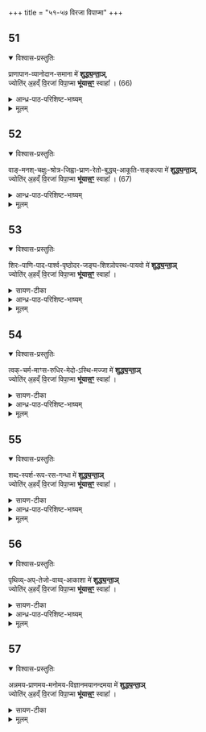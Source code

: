+++
title = "५१-५७ विरजा विपाप्मा"
+++

## 51

<details open><summary>विश्वास-प्रस्तुतिः</summary>

प्राणापान-व्यानोदान-समाना मे॑ **शुद्ध्य॒न्ता॒ञ्**,  
ज्योति॑र् अ॒हव्ँ वि॒रजा॑ विपा॒प्मा **भू॑यास॒ꣳ॒** स्वाहा᳚ । (66)
</details>

<details><summary>आन्ध्र-पाठ-परिशिष्ट-भाष्यम्</summary>

प्राणापानव्यानोदानसमाना इति। प्राणादयः पञ्च वायवः प्रसिद्धास्ते सर्वेऽप्यनेनाऽऽज्यहोमेन शुद्धा भवन्तु। य(त)तोऽहं विपाप्मा प्रतिबन्धकपातकरहितो विरजाः पापकारणीभूतरजोगुणेनापि रहितः सन्यज्ज्योतिर्जगत्कारणं परब्रह्म तद्वस्तु भूयासम्। तदर्थमिदामाज्यं [स्वाहा] सुहुतमस्तु।
</details>


<details><summary>मूलम्</summary>

प्राणापानव्यानोदानसमाना मे॑ शुद्ध्य॒न्ता॒ञ्  
ज्योति॑र् अ॒हव्ँ वि॒रजा॑ विपा॒प्मा भू॑यास॒ꣳ॒ स्वाहा᳚ । (66)
</details>


## 52

<details open><summary>विश्वास-प्रस्तुतिः</summary>

वाङ्-मनश्-चक्षुः-श्रोत्र-जिह्वा-घ्राण-रेतो-बुद्ध्य्-आकूति-सङ्कल्पा मे॑ **शुद्ध्य॒न्ता॒ञ्**,  
ज्योति॑र् अ॒हव्ँ वि॒रजा॑ विपा॒प्मा **भू॑यास॒ꣳ॒** स्वाहा᳚ । (67)
</details>

<details><summary>आन्ध्र-पाठ-परिशिष्ट-भाष्यम्</summary>

वागिति। वागादीनीन्द्रियाणि। रेतो गुह्येन्द्रियम्। मनःशब्दवाच्यस्यैवान्तःकरणस्य निश्चयात्मिका वृत्तिर्बुद्धिः। अनिश्चयरूपा वृत्तिराकूतिः। इदं समीचीनमितिकल्पनारूपा वृत्ति संकल्पः। अन्यत्पूर्ववत् *।
</details>


<details><summary>मूलम्</summary>

वाङ्मनश्चक्षुःश्रोत्रजिह्वाघ्राणरेतोबुद्ध्याकूतिसङ्कल्पा मे॑ शुद्ध्य॒न्ता॒ञ्,  
ज्योति॑र॒हव्ँ वि॒रजा॑ विपा॒प्मा भू॑यास॒ꣳ॒ स्वाहा᳚ । (67)
</details>




## 53

<details open><summary>विश्वास-प्रस्तुतिः</summary>

शिरः-पाणि-पाद-पार्श्व-पृष्ठोदर-जङ्घ-शिश्ञोपस्थ-पायवो मे॑ **शुद्ध्य॒न्ता॒ञ्**  
ज्योति॑र् अ॒हव्ँ वि॒रजा॑ विपा॒प्मा **भू॑यास॒ꣳ॒** स्वाहा᳚ । 
</details>

<details><summary>सायण-टीका</summary>

पूर्वाभ्यामनुवाकाभ्यां सूक्ष्मशरीरशुद्धिरुक्ता। अत्र स्थूलशरीरावयवानां शिरःपाण्यादीनां शुद्धिरुच्यते। लिङ्गाण्डभेदविवक्षया शिश्नोपस्थशब्दौ द्वौ द्रष्टव्यौ। अन्यत्पूर्ववत्॥
</details>

<details><summary>आन्ध्र-पाठ-परिशिष्ट-भाष्यम्</summary>

शिरःपाणीत्यादि। अत्रापि स्थूलशरीरावयवानां शिरःपाण्यादीनां शुद्धिरुच्यते। लिङ्ग(लिङ्गाण्ड)भेदविवक्षया शिश्नोपस्थशब्दौ द्वौ द्रष्टव्यौ। अन्यत्पूर्ववत्*।

</details>


<details><summary>मूलम्</summary>

शिरःपाणिपादपार्श्वपृष्ठोदरजङ्घशिश्ञोपस्थपायवो मे॑ शुद्ध्य॒न्ता॒ञ्ज्योति॑र॒हव्ँ वि॒रजा॑ विपा॒प्मा भू॑यास॒ꣳ॒ स्वाहा᳚ । (68)
</details>




## 54

<details open><summary>विश्वास-प्रस्तुतिः</summary>

त्वक्-चर्म-माꣳस-रुधिर-मेदो-ऽस्थि-मज्जा मे॑ **शुद्ध्य॒न्ता॒ञ्**  
ज्योति॑र् अ॒हव्ँ वि॒रजा॑ विपा॒प्मा **भू॑यास॒ꣳ॒** स्वाहा᳚ । 
</details>

<details><summary>सायण-टीका</summary>

अत्र स्थूलशरीरगतानां धातूनां शुद्धिरुच्यते। एकस्यैव धातोर्बाह्यान्तर्भाग-विवक्षयात्वक्चर्मशब्दौ प्रयुक्तौ। अन्यत्पूर्ववत्॥
</details>

<details><summary>आन्ध्र-पाठ-परिशिष्ट-भाष्यम्</summary>

त्वक्चर्मेत्यादि। अत्र स्थूलशरीरगतानां सप्तधातूनां शुद्धिरुच्यते। एकस्यैव धातोर्बाह्यान्तरभागविवक्षया त्वक्चर्मशब्दौ प्रयुक्तौ। अन्यत्पूर्ववत्+।
</details>


<details><summary>मूलम्</summary>

त्वक्-चर्म-माꣳस-रुधिर-मेदो-ऽस्थि-मज्जा मे॑ शुद्ध्य॒न्ता॒ञ्  ज्योति॑र॒हव्ँ वि॒रजा॑ विपा॒प्मा भू॑यास॒ꣳ॒ स्वाहा᳚ । (69)
</details>




## 55

<details open><summary>विश्वास-प्रस्तुतिः</summary>

शब्द-स्पर्श-रूप-रस-गन्धा मे॑ **शुद्ध्य॒न्ता॒ञ्**  
ज्योति॑र् अ॒हव्ँ वि॒रजा॑ विपा॒प्मा **भू॑यास॒ꣳ॒** स्वाहा᳚ । 
</details>

<details><summary>सायण-टीका</summary>

शरीरोपादानपञ्चमहाभूतेष्वाकाशादिषु वर्तमाना गुणाः शब्दादयः। अन्यत्पूर्ववत्॥
</details>

<details><summary>आन्ध्र-पाठ-परिशिष्ट-भाष्यम्</summary>

शब्दस्पर्शेत्यादि। शरीरोपादानपञ्चमहाभूतेश्वाकाशादिषु वर्तमाना गुणाः शब्दादयः। पूर्ववदन्यत्+।
</details>


<details><summary>मूलम्</summary>

शब्दस्पर्शरूपरसगन्धा मे॑ शुद्ध्य॒न्ता॒ञ्ज्योति॑र॒हव्ँ वि॒रजा॑ विपा॒प्मा भू॑यास॒ꣳ॒ स्वाहा᳚ । (70)
</details>




## 56

<details open><summary>विश्वास-प्रस्तुतिः</summary>

पृथिव्य्-अप्-तेजो-वाय्व्-आकाशा मे॑ **शुद्ध्य॒न्ता॒ञ्**  
ज्योति॑र् अ॒हव्ँ वि॒रजा॑ विपा॒प्मा **भू॑यास॒ꣳ॒** स्वाहा᳚ । 
</details>

<details><summary>सायण-टीका</summary>

शरीरस्योपादानकारणानि पञ्च महाभूतानि पृथिव्यादीनि। अन्यत्पूर्ववत्॥
</details>

<details><summary>आन्ध्र-पाठ-परिशिष्ट-भाष्यम्</summary>

पृथिवीति। शरीरस्योपादानकारणानि पृथिव्यादीनि। पूर्ववदन्यत्*।
</details>


<details><summary>मूलम्</summary>

पृथिव्यप्तेजोवाय्वाकाशा मे॑ शुद्ध्य॒न्ता॒ञ्ज्योति॑र॒हव्ँ वि॒रजा॑ विपा॒प्मा भू॑यास॒ꣳ॒ स्वाहा᳚ । (71)
</details>




## 57

<details open><summary>विश्वास-प्रस्तुतिः</summary>

अन्नमय-प्राणमय-मनोमय-विज्ञानमयानन्दमया मे॑ **शुद्ध्य॒न्ता॒ञ्**  
ज्योति॑र् अ॒हव्ँ वि॒रजा॑ विपा॒प्मा **भू॑यास॒ꣳ॒** स्वाहा᳚ । 
</details>

<details><summary>सायण-टीका</summary>

अन्नमयादयः पञ्च कोशा वारुण्यामुपनिषद्युक्ताः। अन्यत्पूर्ववत्।
इति श्रीमत्सायणाचार्यविरचिते माधवीये वेदार्थप्रकाशे कृष्णयजुर्वेदीयतै-
त्तिरीयारण्यकभाष्ये दशमप्रपाठके नारायणीयापरनामधेययुक्तायां
याज्ञिक्यामुपनिषदि सप्तपञ्चाशत्तमोऽनुवाकः॥ ५७॥
</details>


<details><summary>मूलम्</summary>

अन्नमयप्राणमयमनोमयविज्ञानमयानन्दमया मे॑ शुद्ध्य॒न्ता॒ञ्ज्योति॑र॒हव्ँ वि॒रजा॑ विपा॒प्मा भू॑यास॒ꣳ॒ स्वाहा᳚ । (72)
</details>

